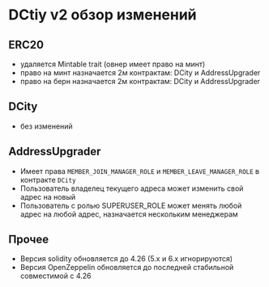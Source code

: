 # DCtiy v2 обзор изменений

## ERC20

- удаляется Mintable trait (овнер имеет право на минт)
- право на минт назначается 2м контрактам: DCity и AddressUpgrader
- право на берн назначается 2м контрактам: DCity и AddressUpgrader

## DCity

- без изменений

## AddressUpgrader
- Имеет права `MEMBER_JOIN_MANAGER_ROLE` и `MEMBER_LEAVE_MANAGER_ROLE` в контракте `DCity`
- Пользователь владелец текущего адреса может изменить свой адрес на новый
- Пользователь с ролью SUPERUSER_ROLE может менять любой адрес на любой адрес, назначается нескольким менеджерам

## Прочее
- Версия solidity обновляется до 4.26 (5.x и 6.x игнорируются)
- Версия OpenZeppelin обновляется до последней стабильной совместимой с 4.26

